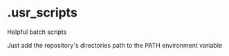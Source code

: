 # .usr_scripts
Helpful batch scripts

Just add the repository's directories path to the PATH environment variable  
